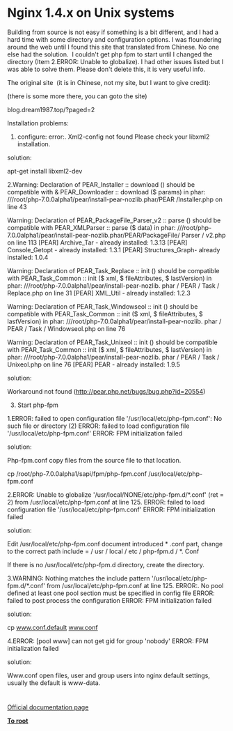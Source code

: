 # Nginx 1.4.x on Unix systems





Building from source is not easy if something is a bit different, and I had a hard time with some directory and configuration options. I was floundering around the web until I found this site that translated from Chinese. No one else had the solution.&#xA0; I couldn&apos;t get php fpm to start until I changed the directory (Item 2.ERROR: Unable to globalize). I had other issues listed but I was able to solve them. Please don&apos;t delete this, it is very useful info.

The original site&#xA0; (it is in Chinese, not my site, but I want to give credit):

(there is some more there, you can goto the site)

blog.dream1987.top/?paged=2

Installation problems:

1. configure: error:. Xml2-config not found Please check your libxml2 installation.

solution:

apt-get install libxml2-dev

 

2.Warning: Declaration of PEAR_Installer :: download () should be compatible with &amp; PEAR_Downloader :: download ($ params) in phar: ///root/php-7.0.0alpha1/pear/install-pear-nozlib.phar/PEAR /Installer.php on line 43

Warning: Declaration of PEAR_PackageFile_Parser_v2 :: parse () should be compatible with PEAR_XMLParser :: parse ($ data) in phar: ///root/php-7.0.0alpha1/pear/install-pear-nozlib.phar/PEAR/PackageFile/ Parser / v2.php on line 113 
[PEAR] Archive_Tar - already installed: 1.3.13 
[PEAR] Console_Getopt - already installed: 1.3.1 
[PEAR] Structures_Graph- already installed: 1.0.4

Warning: Declaration of PEAR_Task_Replace :: init () should be compatible with PEAR_Task_Common :: init ($ xml, $ fileAttributes, $ lastVersion) in phar: ///root/php-7.0.0alpha1/pear/install-pear-nozlib. phar / PEAR / Task / Replace.php on line 31 
[PEAR] XML_Util - already installed: 1.2.3

Warning: Declaration of PEAR_Task_Windowseol :: init () should be compatible with PEAR_Task_Common :: init ($ xml, $ fileAttributes, $ lastVersion) in phar: ///root/php-7.0.0alpha1/pear/install-pear-nozlib. phar / PEAR / Task / Windowseol.php on line 76

Warning: Declaration of PEAR_Task_Unixeol :: init () should be compatible with PEAR_Task_Common :: init ($ xml, $ fileAttributes, $ lastVersion) in phar: ///root/php-7.0.0alpha1/pear/install-pear-nozlib. phar / PEAR / Task / Unixeol.php on line 76 
[PEAR] PEAR - already installed: 1.9.5

solution:

Workaround not found (http://pear.php.net/bugs/bug.php?id=20554)

3. Start php-fpm

1.ERROR: failed to open configuration file &apos;/usr/local/etc/php-fpm.conf&apos;: No such file or directory (2) 
ERROR: failed to load configuration file &apos;/usr/local/etc/php-fpm.conf&apos; 
ERROR: FPM initialization failed

solution:

Php-fpm.conf copy files from the source file to that location.

cp /root/php-7.0.0alpha1/sapi/fpm/php-fpm.conf /usr/local/etc/php-fpm.conf

2.ERROR: Unable to globalize &apos;/usr/local/NONE/etc/php-fpm.d/*.conf&apos; (ret = 2) from /usr/local/etc/php-fpm.conf at line 125. 
ERROR: failed to load configuration file &apos;/usr/local/etc/php-fpm.conf&apos; 
ERROR: FPM initialization failed

solution:

Edit /usr/local/etc/php-fpm.conf document introduced * .conf part, change to the correct path include = / usr / local / etc / php-fpm.d / *. Conf

If there is no /usr/local/etc/php-fpm.d directory, create the directory.

3.WARNING: Nothing matches the include pattern &apos;/usr/local/etc/php-fpm.d/*.conf&apos; from /usr/local/etc/php-fpm.conf at line 125. 
ERROR:. No pool defined at least one pool section must be specified in config file 
ERROR: failed to post process the configuration 
ERROR: FPM initialization failed

solution:

cp www.conf.default www.conf

4.ERROR: [pool www] can not get gid for group &apos;nobody&apos; 
ERROR: FPM initialization failed

solution:

Www.conf open files, user and group users into nginx default settings, usually the default is www-data.

  

#

[Official documentation page](https://www.php.net/manual/en/install.unix.nginx.php)

**[To root](/README.md)**